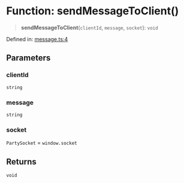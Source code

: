 # Function: sendMessageToClient()

> **sendMessageToClient**(`clientId`, `message`, `socket`): `void`

Defined in: [message.ts:4](https://github.com/benallfree/lab13/blob/c14b6cbe39823dfc265f5d26450ed040a344e64f/sdk/src/online/message.ts#L4)

## Parameters

### clientId

`string`

### message

`string`

### socket

`PartySocket` = `window.socket`

## Returns

`void`
